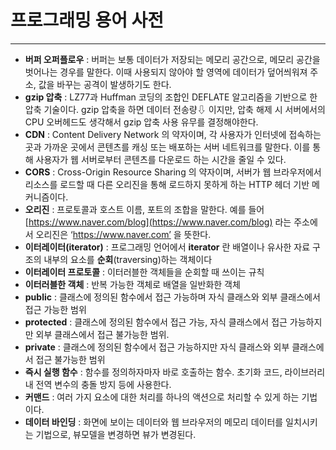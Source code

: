 # 프로그래밍 용어 사전
---

- **버퍼 오퍼플로우** : 버퍼는 보통 데이터가 저장되는 메모리 공간으로, 메모리 공간을 벗어나는 경우를 말한다.
이때 사용되지 않아야 할 영역에 데이터가 덮어씌워져 주소, 값을 바꾸는 공격이 발생하기도 한다.
- **gzip 압축** : LZ77과 Huffman 코딩의 조합인 DEFLATE 알고리즘을 기반으로 한 압축 기술이다.
gzip 압축을 하면 데이터 전송량⇩ 이지만, 압축 해제 시 서버에서의  CPU 오버헤드도 생각해서 gzip 압축 사용 유무를 결정해야한다.
- **CDN** : Content Delivery Network 의 약자이며, 각 사용자가 인터넷에 접속하는 곳과 가까운 곳에서 콘텐츠를 캐싱 또는 배포하는 서버 네트워크를 말한다. 이를 통해 사용자가 웹 서버로부터 콘텐츠를 다운로드 하는 시간을 줄일 수 있다.
- **CORS** :  Cross-Origin Resource Sharing 의 약자이며, 서버가 웹 브라우저에서 리소스를 로드할 때 다른 오리진을 통해 로드하지 못하게 하는 HTTP 헤더 기반 메커니즘이다.
- **오리진** : 프로토콜과 호스트 이름, 포트의 조합을 말한다. 예를 들어 [https://www.naver.com/blog](https://www.naver.com/blog) 라는 주소에서 오리진은 ‘https://www.naver.com’ 을 뜻한다.
- **이터레이터(iterator)** : 프로그래밍 언어에서 **iterator** 란 배열이나 유사한 자료 구조의 내부의 요소를 **순회**(traversing)하는 객체이다
- **이터레이터 프로토콜** : 이터러블한 객체들을 순회할 때 쓰이는 규칙
- **이터러블한 객체** : 반복 가능한 객체로 배열을 일반화한 객체
- **public** : 클래스에 정의된 함수에서 접근 가능하며 자식 클래스와 외부 클래스에서 접근 가능한 범위
- **protected** : 클래스에 정의된 함수에서 접근 가능, 자식 클래스에서 접근 가능하지만 외부 클래스에서 접근 불가능한 범위.
- **private** : 클래스에 정의된 함수에서 접근 가능하지만 자식 클래스와 외부 클래스에서 접근 불가능한 범위
- **즉시 실행 함수** : 함수를 정의하자마자 바로 호출하는 함수. 초기화 코드, 라이브러리 내 전역 변수의 충돌 방지 등에 사용한다.
- **커맨드** : 여러 가지 요소에 대한 처리를 하나의 액션으로 처리할 수 있게 하는 기법이다.
- **데이터 바인딩** : 화면에 보이는 데이터와 웹 브라우저의 메모리 데이터를 일치시키는 기법으로, 뷰모델을 변경하면 뷰가 변경된다.
